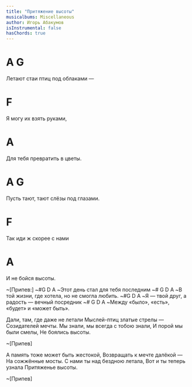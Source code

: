 ```yaml
---
title: "Притяжение высоты"
musicalbums: Miscellaneous
author: Игорь Абакумов
isInstrumental: false
hasChords: true
---
```


#   A                      G
Летают стаи птиц под облаками —
#                   F
Я могу их взять руками,
#                          A
Для тебя превратить в цветы.
#       A                      G
Пусть тают, тают слёзы под глазами.
#                    F
Так иди ж скорее с нами
#                A
И не бойся высоты.

~[Припев:]
~#G           D               A
~Этот день стал для тебя последним
~#       G                  D              A
~В той жизни, где хотела, но не смогла любить.
~#G                 D                   A
~Я — твой друг, а радость — вечный посредник
~#        G               D               A
~Между «было», «есть», «будет» и «может быть».

Дали, там, где даже не летали
Мыслей-птиц златые стрелы —
Созидателей мечты.
Мы знали, мы всегда с тобою знали,
И порой мы были смелы,
Не боялись высоты.

~[Припев]

А память тоже может быть жестокой,
Возвращать к мечте далёкой —
На сожжённые мосты.
С нами ты над бездною летала,
Вот и ты теперь узнала
Притяженье высоты.

~[Припев]


